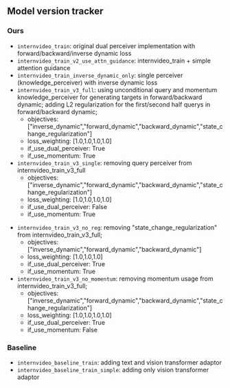 ## Model version tracker

### Ours
- `internvideo_train`: original dual perceiver implementation with forward/backward/inverse dynamic loss
- `internvideo_train_v2_use_attn_guidance`: internvideo_train + simple attention guidance 
- `internvideo_train_inverse_dynamic_only`: single perceiver (knowledge_perceiver) with inverse dynamic loss
- `internvideo_train_v3_full`: using unconditional query and momentum knowledge_perceiver for generating targets in forward/backward dynamic; adding L2 regularization for the first/second half querys in forward/backward dynamic; 
  - objectives: ["inverse_dynamic","forward_dynamic","backward_dynamic","state_change_regularization"]
  - loss_weighting: [1.0,1.0,1.0,1.0]
  - if_use_dual_perceiver: True
  - if_use_momentum: True
- `internvideo_train_v3_single`: removing query perceiver from internvideo_train_v3_full
  - objectives: ["inverse_dynamic","forward_dynamic","backward_dynamic","state_change_regularization"]
  - loss_weighting: [1.0,1.0,1.0,1.0]
  - if_use_dual_perceiver: False
  - if_use_momentum: True
<!-- - `internvideo_train_v3_single_no_momentum`: removing query perceiver from internvideo_train_v3_full
  - objectives: ["inverse_dynamic","forward_dynamic","backward_dynamic","state_change_regularization"]
  - loss_weighting: [1.0,1.0,1.0,1.0]
  - if_use_dual_perceiver: False
  - if_use_momentum: False -->
- `internvideo_train_v3_no_reg`: removing "state_change_regularization" from internvideo_train_v3_full; 
  - objectives: ["inverse_dynamic","forward_dynamic","backward_dynamic"]
  - loss_weighting: [1.0,1.0,1.0]
  - if_use_dual_perceiver: True
  - if_use_momentum: True
- `internvideo_train_v3_no_momentum`: removing momentum usage from internvideo_train_v3_full; 
  - objectives: ["inverse_dynamic","forward_dynamic","backward_dynamic","state_change_regularization"]
  - loss_weighting: [1.0,1.0,1.0,1.0]
  - if_use_dual_perceiver: True
  - if_use_momentum: False

### Baseline
- `internvideo_baseline_train`: adding text and vision transformer adaptor
- `internvideo_baseline_train_simple`: adding only vision transformer adaptor
